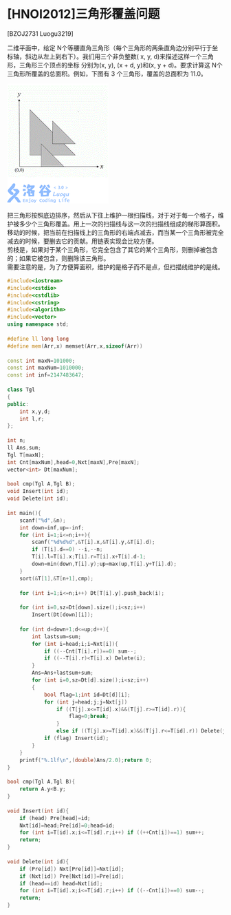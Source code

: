 # [HNOI2012]三角形覆盖问题
[BZOJ2731 Luogu3219]

二维平面中，给定 N个等腰直角三角形（每个三角形的两条直角边分别平行于坐标轴，斜边从左上到右下）。我们用三个非负整数( x, y, d)来描述这样一个三角形，三角形三个顶点的坐标 分别为(x, y), (x + d, y)和(x, y + d)。要求计算这 N个三角形所覆盖的总面积。例如，下图有 3 个三角形，覆盖的总面积为 11.0。

![BZOJ2731](_v_images/_bzoj2731_1539007782_257176724.png)

把三角形按照底边排序，然后从下往上维护一根扫描线，对于对于每一个格子，维护被多少个三角形覆盖。用上一次的扫描线与这一次的扫描线组成的梯形算面积。移动的时候，把当前在扫描线上的三角形的右端点减去，而当某一个三角形被完全减去的时候，要删去它的贡献。用链表实现会比较方便。  
剪枝是，如果对于某个三角形，它完全包含了其它的某个三角形，则删掉被包含的；如果它被包含，则删除该三角形。  
需要注意的是，为了方便算面积，维护的是格子而不是点，但扫描线维护的是线。

```cpp
#include<iostream>
#include<cstdio>
#include<cstdlib>
#include<cstring>
#include<algorithm>
#include<vector>
using namespace std;

#define ll long long
#define mem(Arr,x) memset(Arr,x,sizeof(Arr))

const int maxN=101000;
const int maxNum=1010000;
const int inf=2147483647;

class Tgl
{
public:
	int x,y,d;
	int l,r;
};

int n;
ll Ans,sum;
Tgl T[maxN];
int Cnt[maxNum],head=0,Nxt[maxN],Pre[maxN];
vector<int> Dt[maxNum];

bool cmp(Tgl A,Tgl B);
void Insert(int id);
void Delete(int id);

int main(){
	scanf("%d",&n);
	int down=inf,up=-inf;
	for (int i=1;i<=n;i++){
		scanf("%d%d%d",&T[i].x,&T[i].y,&T[i].d);
		if (T[i].d==0) --i,--n;
		T[i].l=T[i].x;T[i].r=T[i].x+T[i].d-1;
		down=min(down,T[i].y);up=max(up,T[i].y+T[i].d);
	}
	sort(&T[1],&T[n+1],cmp);

	for (int i=1;i<=n;i++) Dt[T[i].y].push_back(i);

	for (int i=0,sz=Dt[down].size();i<sz;i++)
		Insert(Dt[down][i]);

	for (int d=down+1;d<=up;d++){
		int lastsum=sum;
		for (int i=head;i;i=Nxt[i]){
			if ((--Cnt[T[i].r])==0) sum--;
			if ((--T[i].r)<T[i].x) Delete(i);
		}
		Ans=Ans+lastsum+sum;
		for (int i=0,sz=Dt[d].size();i<sz;i++)
		{
			bool flag=1;int id=Dt[d][i];
			for (int j=head;j;j=Nxt[j])
				if ((T[j].x<=T[id].x)&&(T[j].r>=T[id].r)){
					flag=0;break;
				}
				else if ((T[j].x>=T[id].x)&&(T[j].r<=T[id].r)) Delete(j);
			if (flag) Insert(id);
		}
	}
	printf("%.1lf\n",(double)Ans/2.0);return 0;
}

bool cmp(Tgl A,Tgl B){
	return A.y<B.y;
}

void Insert(int id){
	if (head) Pre[head]=id;
	Nxt[id]=head;Pre[id]=0;head=id;
	for (int i=T[id].x;i<=T[id].r;i++) if ((++Cnt[i])==1) sum++;
	return;
}

void Delete(int id){
	if (Pre[id]) Nxt[Pre[id]]=Nxt[id];
	if (Nxt[id]) Pre[Nxt[id]]=Pre[id];
	if (head==id) head=Nxt[id];
	for (int i=T[id].x;i<=T[id].r;i++) if ((--Cnt[i])==0) sum--;
	return;
}
```